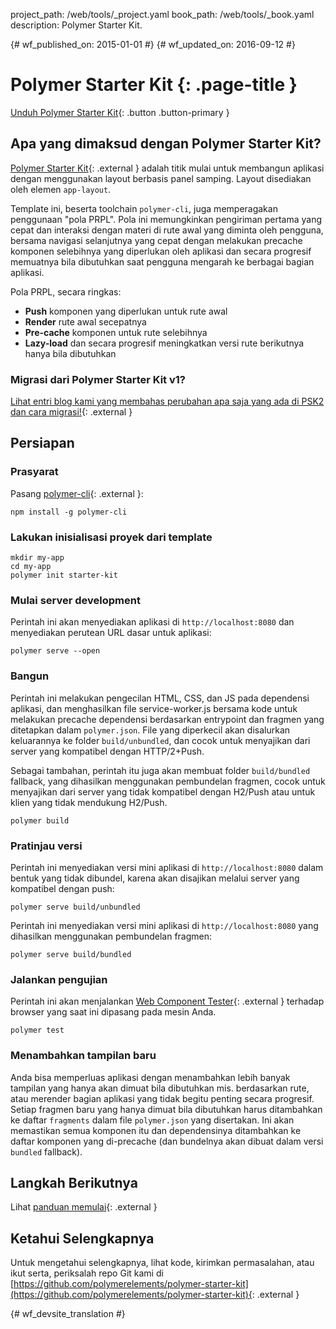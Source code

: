 project_path: /web/tools/_project.yaml
book_path: /web/tools/_book.yaml
description: Polymer Starter Kit.

{# wf_published_on: 2015-01-01 #}
{# wf_updated_on: 2016-09-12 #}

# Polymer Starter Kit {: .page-title }

[Unduh Polymer Starter Kit](https://github.com/polymerelements/polymer-starter-kit/releases){: .button .button-primary }

## Apa yang dimaksud dengan Polymer Starter Kit?

[Polymer Starter Kit](https://github.com/PolymerElements/polymer-starter-kit){: .external }
adalah titik mulai untuk membangun aplikasi dengan menggunakan layout berbasis panel samping. Layout 
disediakan oleh elemen `app-layout`.

Template ini, beserta toolchain `polymer-cli`, juga memperagakan penggunaan
"pola PRPL". Pola ini memungkinkan pengiriman pertama yang cepat dan interaksi dengan
materi di rute awal yang diminta oleh pengguna, bersama navigasi
selanjutnya yang cepat dengan melakukan precache komponen selebihnya yang diperlukan oleh aplikasi dan
secara progresif memuatnya bila dibutuhkan saat pengguna mengarah ke berbagai bagian aplikasi.

Pola PRPL, secara ringkas:

* **Push** komponen yang diperlukan untuk rute awal
* **Render** rute awal secepatnya
* **Pre-cache** komponen untuk rute selebihnya
* **Lazy-load** dan secara progresif meningkatkan versi rute berikutnya hanya bila dibutuhkan

### Migrasi dari Polymer Starter Kit v1?

[Lihat entri blog kami yang membahas perubahan apa saja yang ada di PSK2 dan cara migrasi!](https://www.polymer-project.org/1.0/blog/2016-08-18-polymer-starter-kit-or-polymer-cli.html){: .external }

## Persiapan

### Prasyarat

Pasang [polymer-cli](https://github.com/Polymer/polymer-cli){: .external }:

    npm install -g polymer-cli

### Lakukan inisialisasi proyek dari template

    mkdir my-app
    cd my-app
    polymer init starter-kit

### Mulai server development

Perintah ini akan menyediakan aplikasi di `http://localhost:8080` dan menyediakan perutean
URL dasar untuk aplikasi:

    polymer serve --open


### Bangun

Perintah ini melakukan pengecilan HTML, CSS, dan JS pada dependensi
aplikasi, dan menghasilkan file service-worker.js bersama kode untuk melakukan precache
dependensi berdasarkan entrypoint dan fragmen yang ditetapkan dalam `polymer.json`.
File yang diperkecil akan disalurkan keluarannya ke folder `build/unbundled`, dan cocok
untuk menyajikan dari server yang kompatibel dengan HTTP/2+Push.

Sebagai tambahan, perintah itu juga akan membuat folder `build/bundled` fallback,
yang dihasilkan menggunakan pembundelan fragmen, cocok untuk menyajikan dari server yang tidak kompatibel dengan
H2/Push atau untuk klien yang tidak mendukung H2/Push.

    polymer build

### Pratinjau versi

Perintah ini menyediakan versi mini aplikasi di `http://localhost:8080`
dalam bentuk yang tidak dibundel, karena akan disajikan melalui server yang kompatibel dengan push:

    polymer serve build/unbundled

Perintah ini menyediakan versi mini aplikasi di `http://localhost:8080`
yang dihasilkan menggunakan pembundelan fragmen:

    polymer serve build/bundled

### Jalankan pengujian

Perintah ini akan menjalankan
[Web Component Tester](https://github.com/Polymer/web-component-tester){: .external } terhadap
browser yang saat ini dipasang pada mesin Anda.

    polymer test

### Menambahkan tampilan baru

Anda bisa memperluas aplikasi dengan menambahkan lebih banyak tampilan yang hanya akan dimuat bila dibutuhkan
mis. berdasarkan rute, atau merender bagian aplikasi yang tidak begitu penting
secara progresif.  Setiap fragmen baru yang hanya dimuat bila dibutuhkan harus ditambahkan ke
daftar `fragments` dalam file `polymer.json` yang disertakan.  Ini akan memastikan
semua komponen itu dan dependensinya ditambahkan ke daftar komponen yang
di-precache (dan bundelnya akan dibuat dalam versi `bundled` fallback).

## Langkah Berikutnya

Lihat [panduan memulai](https://www.polymer-project.org/1.0/start/toolbox/set-up){: .external }

## Ketahui Selengkapnya

Untuk mengetahui selengkapnya, lihat kode, kirimkan permasalahan, atau ikut serta, periksalah
repo Git kami di [https://github.com/polymerelements/polymer-starter-kit](https://github.com/polymerelements/polymer-starter-kit){: .external }


{# wf_devsite_translation #}
